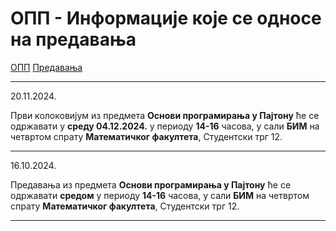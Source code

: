 # ОПП - Информације које се односе на предавања

[ОПП](../../README.md) [Предавања](../README.md)

---

20.11.2024.

Први колоковијум из предмета **Основи програмирања у Пajтону** ће се одржавати у **среду 04.12.2024.** у периоду **14-16** часова, у сали **БИМ** на четвртом спрату **Математичког факултета**, Студентски трг 12.

---

16.10.2024.

Предавања из предмета **Основи програмирања у Пajтону** ће се одржавати **средом** у периоду **14-16** часова, у сали **БИМ** на четвртом спрату **Математичког факултета**, Студентски трг 12.

---

